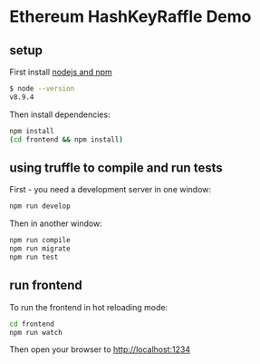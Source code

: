 # Ethereum HashKeyRaffle Demo

## setup

First install [nodejs and npm](https://docs.npmjs.com/getting-started/installing-node)

```bash
$ node --version
v8.9.4
```

Then install dependencies:

```bash
npm install
(cd frontend && npm install)
```

## using truffle to compile and run tests

First - you need a development server in one window:

```bash
npm run develop
```

Then in another window:

```bash
npm run compile
npm run migrate
npm run test
```

## run frontend

To run the frontend in hot reloading mode:

```bash
cd frontend
npm run watch
```

Then open your browser to [http://localhost:1234](http://localhost:1234)